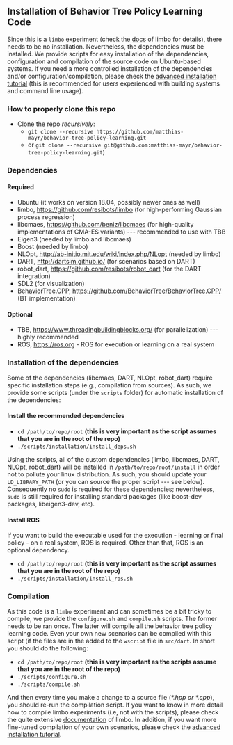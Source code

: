 ## Installation of Behavior Tree Policy Learning Code

Since this is a `limbo` experiment (check the [docs](http://www.resibots.eu/limbo/index.html) of limbo for details), there needs to be no installation. Nevertheless, the dependencies must be installed. We provide scripts for easy installation of the dependencies, configuration and compilation of the source code on Ubuntu-based systems. If you need a more controlled installation of the dependencies and/or configuration/compilation, please check the [advanced installation tutorial](advanced_installation.md) (this is recommended for users experienced with building systems and command line usage).

### How to properly clone this repo

- Clone the repo *recursively*:
  - `git clone --recursive https://github.com/matthias-mayr/behavior-tree-policy-learning.git`
  - or `git clone --recursive git@github.com:matthias-mayr/behavior-tree-policy-learning.git`)

### Dependencies

#### Required
- Ubuntu (it works on version 18.04, possibly newer ones as well)
- limbo, https://github.com/resibots/limbo (for high-performing Gaussian process regression)
- libcmaes, https://github.com/beniz/libcmaes (for high-quality implementations of CMA-ES variants) --- recommended to use with TBB
- Eigen3 (needed by limbo and libcmaes)
- Boost (needed by limbo)
- NLOpt, http://ab-initio.mit.edu/wiki/index.php/NLopt (needed by limbo)
- DART, http://dartsim.github.io/ (for scenarios based on DART)
- robot\_dart, https://github.com/resibots/robot_dart (for the DART integration)
- SDL2 (for visualization)
- BehaviorTree.CPP, https://github.com/BehaviorTree/BehaviorTree.CPP/ (BT implementation)

#### Optional
- TBB, https://www.threadingbuildingblocks.org/ (for parallelization) --- highly recommended
- ROS, https://ros.org - ROS for execution or learning on a real system

### Installation of the dependencies

Some of the dependencies (libcmaes, DART, NLOpt, robot\_dart) require specific installation steps (e.g., compilation from sources). As such, we provide some scripts (under the `scripts` folder) for automatic installation of the dependencies:

#### Install the recommended dependencies

- `cd /path/to/repo/root` **(this is very important as the script assumes that you are in the root of the repo)**
- `./scripts/installation/install_deps.sh`

Using the scripts, all of the custom dependencies (limbo, libcmaes, DART, NLOpt, robot\_dart) will be installed in `/path/to/repo/root/install` in order not to pollute your linux distribution. As such, you should update your `LD_LIBRARY_PATH` (or you can source the proper script --- see below). Consequently no `sudo` is required for these dependencies; nevertheless, `sudo` is still required for installing standard packages (like boost-dev packages, libeigen3-dev, etc).

#### Install ROS

If you want to build the executable used for the execution - learning or final policy - on a real system, ROS is required. Other than that, ROS is an optional dependency.

- `cd /path/to/repo/root` **(this is very important as the script assumes that you are in the root of the repo)**
- `./scripts/installation/install_ros.sh`

### Compilation

As this code is a `limbo` experiment and can sometimes be a bit tricky to compile, we provide the `configure.sh` and `compile.sh` scripts. The former needs to be ran once. The latter will compile all the behavior tree policy learning code. Even your own new scenarios can be compiled with this script (if the files are in the added to the `wscript` file in `src/dart`. In short you should do the following:

- `cd /path/to/repo/root` **(this is very important as the scripts assume that you are in the root of the repo)**
- `./scripts/configure.sh`
- `./scripts/compile.sh`

And then every time you make a change to a source file (*\*.hpp or \*.cpp*), you should re-run the compilation script. If you want to know in more detail how to compile limbo experiments (i.e, not with the scripts), please check the quite extensive [documentation](http://www.resibots.eu/limbo/index.html) of limbo. In addition, if you want more fine-tuned compilation of your own scenarios, please check the [advanced installation tutorial](advanced_installation.md).

